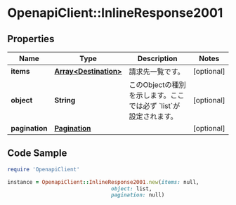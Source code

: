 # OpenapiClient::InlineResponse2001

## Properties

Name | Type | Description | Notes
------------ | ------------- | ------------- | -------------
**items** | [**Array&lt;Destination&gt;**](Destination.md) | 請求先一覧です。 | [optional] 
**object** | **String** | このObjectの種別を示します。ここでは必ず &#x60;list&#x60;が設定されます。 | [optional] 
**pagination** | [**Pagination**](Pagination.md) |  | [optional] 

## Code Sample

```ruby
require 'OpenapiClient'

instance = OpenapiClient::InlineResponse2001.new(items: null,
                                 object: list,
                                 pagination: null)
```


